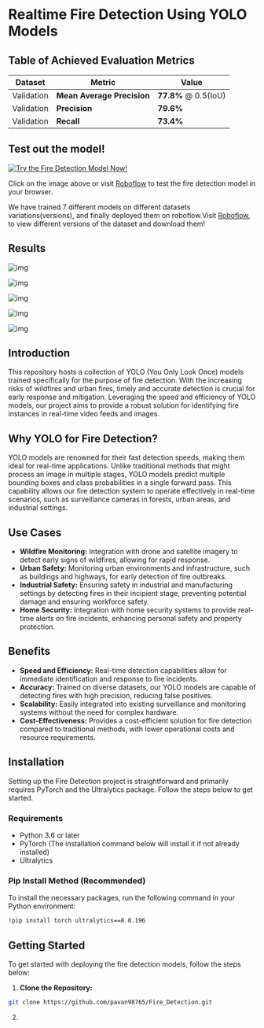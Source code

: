 # Realtime Fire Detection Using YOLO Models

## Table of Achieved Evaluation Metrics

| Dataset    | Metric                     | Value                |
| ---------- | -------------------------- | -------------------- |
| Validation | **Mean Average Precision** | **77.8%** @ 0.5(IoU) |
| Validation | **Precision**              | **79.6%**            |
| Validation | **Recall**                 | **73.4%**            |

## Test out the model!

[![Try the Fire Detection Model Now!](results/data/roboflow.png)](https://universe.roboflow.com/vision-zz6rk/fire_detector-g4lir/model/7)

Click on the image above or visit [Roboflow](https://universe.roboflow.com/vision-zz6rk/fire_detector-g4lir/model/7) to test the fire detection model in your browser.

We have trained 7 different models on different datasets variations(versions), and finally deployed them on roboflow.Visit [Roboflow](https://universe.roboflow.com/vision-zz6rk/fire_detector-g4lir/dataset/7), to view different versions of the dataset and download them!

## Results

![img](results/WhatsApp-Video-2024-01-12-at-18_01_23_mp4-178_jpg.rf.ff61dada9f2456f133e3713a84ddafe4.jpg)

![img](results/Img_1871_jpg.rf.df44efd28f4554e0336d85ed0b128c58.jpg)

![img](results/Img_537_jpg.rf.0d7f851636725e141512c484caeb2d53.jpg)

![img](results/new_fire_fire-538_png_jpg.rf.a0a8afd83ed3d773494b3da41d6e390b.jpg)

![img](results/WEBFire1221_jpg.rf.9b9e98e6c9efb8c16d6e3d5947e93405.jpg)

## Introduction

This repository hosts a collection of YOLO (You Only Look Once) models trained specifically for the purpose of fire detection. With the increasing risks of wildfires and urban fires, timely and accurate detection is crucial for early response and mitigation. Leveraging the speed and efficiency of YOLO models, our project aims to provide a robust solution for identifying fire instances in real-time video feeds and images.

## Why YOLO for Fire Detection?

YOLO models are renowned for their fast detection speeds, making them ideal for real-time applications. Unlike traditional methods that might process an image in multiple stages, YOLO models predict multiple bounding boxes and class probabilities in a single forward pass. This capability allows our fire detection system to operate effectively in real-time scenarios, such as surveillance cameras in forests, urban areas, and industrial settings.

## Use Cases

- **Wildfire Monitoring:** Integration with drone and satellite imagery to detect early signs of wildfires, allowing for rapid response.
- **Urban Safety:** Monitoring urban environments and infrastructure, such as buildings and highways, for early detection of fire outbreaks.
- **Industrial Safety:** Ensuring safety in industrial and manufacturing settings by detecting fires in their incipient stage, preventing potential damage and ensuring workforce safety.
- **Home Security:** Integration with home security systems to provide real-time alerts on fire incidents, enhancing personal safety and property protection.

## Benefits

- **Speed and Efficiency:** Real-time detection capabilities allow for immediate identification and response to fire incidents.
- **Accuracy:** Trained on diverse datasets, our YOLO models are capable of detecting fires with high precision, reducing false positives.
- **Scalability:** Easily integrated into existing surveillance and monitoring systems without the need for complex hardware.
- **Cost-Effectiveness:** Provides a cost-efficient solution for fire detection compared to traditional methods, with lower operational costs and resource requirements.

## Installation

Setting up the Fire Detection project is straightforward and primarily requires PyTorch and the Ultralytics package. Follow the steps below to get started.

### Requirements

- Python 3.6 or later
- PyTorch (The installation command below will install it if not already installed)
- Ultralytics

### Pip Install Method (Recommended)

To install the necessary packages, run the following command in your Python environment:

```bash
!pip install torch ultralytics==8.0.196
```

## Getting Started

To get started with deploying the fire detection models, follow the steps below:

1. **Clone the Repository:**

```bash
git clone https://github.com/pavan98765/Fire_Detection.git
```

2.
